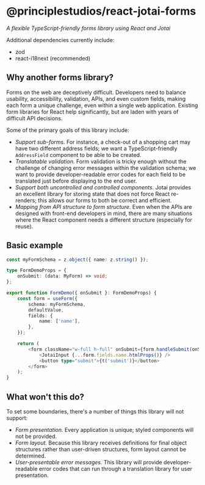 # @principlestudios/react-jotai-forms

_A flexible TypeScript-friendly forms library using React and Jotai_

Additional dependencies currently include:

- zod
- react-i18next (recommended)

## Why another forms library?

Forms on the web are deceptively difficult. Developers need to balance
usability, accessibility, validation, APIs, and even custom fields, making each
form a unique challenge, even within a single web application. Existing form
libraries for React help significantly, but are laden with years of difficult
API decisions.

Some of the primary goals of this library include:

- _Support sub-forms._ For instance, a check-out of a shopping cart may have
  two different address fields; we want a TypeScript-friendly `AddressField`
  component to be able to be created.
- _Translatable validation._ Form validation is tricky enough without the
  challenge of changing error messages within the validation schema; we want
  to provide developer-readable error codes for each field to be translated just
  before displaying to the end user.
- _Support both uncontrolled and controlled components._ Jotai provides an
  excellent library for storing state that does not force React re-renders; this
  allows our forms to both be correct and efficient.
- _Mapping from API structure to form structure._ Even when the APIs are
  designed with front-end developers in mind, there are many situations where
  the React component needs a different structure (especially for reuse).

## Basic example

```typescript
const myFormSchema = z.object({ name: z.string() });

type FormDemoProps = {
	onSubmit: (data: MyForm) => void;
};

export function FormDemo({ onSubmit }: FormDemoProps) {
	const form = useForm({
		schema: myFormSchema,
		defaultValue,
		fields: {
			name: ['name'],
		},
	});

	return (
		<form className="w-full h-full" onSubmit={form.handleSubmit(onSubmit)}>
			<JotaiInput {...form.fields.name.htmlProps()} />
			<button type="submit">{t('submit')}</button>
		</form>
	);
}
```

## What won't this do?

To set some boundaries, there's a number of things this library will not
support:

- _Form presentation._ Every application is unique; styled components will not
  be provided.
- _Form layout._ Because this library receives definitions for final object
  structures rather than user-driven structures, form layout cannot be
  determined.
- _User-presentable error messages._ This library will provide
  developer-readable error codes that can run through a translation library for
  user presentation.
